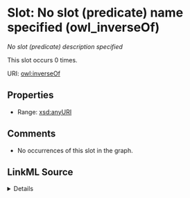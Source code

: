 

# Slot: No slot (predicate) name specified (owl_inverseOf)


_No slot (predicate) description specified_






This slot occurs 0 times.


URI: [owl:inverseOf](http://www.w3.org/2002/07/owl#inverseOf)



<!-- no inheritance hierarchy -->








## Properties

* Range: [xsd:anyURI](http://www.w3.org/2001/XMLSchema#anyURI)





## Comments

* No occurrences of this slot in the graph.



## LinkML Source

<details>

```yaml
name: owl_inverseOf
annotations:
  count:
    tag: count
    value: 0
description: No slot (predicate) description specified
title: No slot (predicate) name specified
comments:
- No occurrences of this slot in the graph.
from_schema: fio-kg
rank: 1000
domain: owl_inverseOf
slot_uri: owl:inverseOf
alias: owl_inverseOf
range: uri

```
</details>